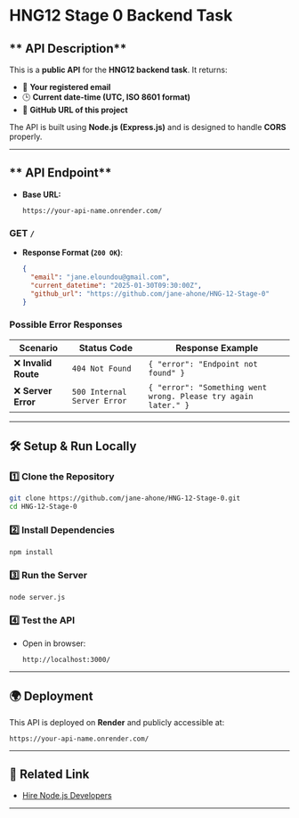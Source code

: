 # **HNG12 Stage 0 Backend Task**

## ** API Description**

This is a **public API** for the **HNG12 backend task**. It returns:

- 📧 **Your registered email**
- 🕒 **Current date-time (UTC, ISO 8601 format)**
- 🔗 **GitHub URL of this project**

The API is built using **Node.js (Express.js)** and is designed to handle **CORS** properly.

---

## ** API Endpoint**

- **Base URL:**
  ```
  https://your-api-name.onrender.com/
  ```

### **GET `/`**

- **Response Format (`200 OK`)**:
  ```json
  {
    "email": "jane.eloundou@gmail.com",
    "current_datetime": "2025-01-30T09:30:00Z",
    "github_url": "https://github.com/jane-ahone/HNG-12-Stage-0"
  }
  ```

### **Possible Error Responses**

| Scenario             | Status Code                 | Response Example                                               |
| -------------------- | --------------------------- | -------------------------------------------------------------- |
| ❌ **Invalid Route** | `404 Not Found`             | `{ "error": "Endpoint not found" }`                            |
| ❌ **Server Error**  | `500 Internal Server Error` | `{ "error": "Something went wrong. Please try again later." }` |

---

## **🛠 Setup & Run Locally**

### **1️⃣ Clone the Repository**

```bash
git clone https://github.com/jane-ahone/HNG-12-Stage-0.git
cd HNG-12-Stage-0
```

### **2️⃣ Install Dependencies**

```bash
npm install
```

### **3️⃣ Run the Server**

```bash
node server.js
```

### **4️⃣ Test the API**

- Open in browser:
  ```
  http://localhost:3000/
  ```

---

## **🌍 Deployment**

This API is deployed on **Render** and publicly accessible at:

```
https://your-api-name.onrender.com/
```

---

## **🔗 Related Link**

- [Hire Node.js Developers](https://hng.tech/hire/nodejs-developers)

---
